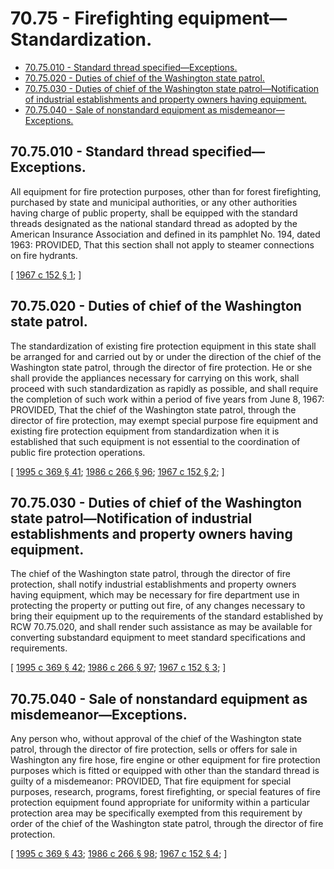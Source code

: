 # 70.75 - Firefighting equipment—Standardization.
* [70.75.010 - Standard thread specified—Exceptions.](#7075010---standard-thread-specifiedexceptions)
* [70.75.020 - Duties of chief of the Washington state patrol.](#7075020---duties-of-chief-of-the-washington-state-patrol)
* [70.75.030 - Duties of chief of the Washington state patrol—Notification of industrial establishments and property owners having equipment.](#7075030---duties-of-chief-of-the-washington-state-patrolnotification-of-industrial-establishments-and-property-owners-having-equipment)
* [70.75.040 - Sale of nonstandard equipment as misdemeanor—Exceptions.](#7075040---sale-of-nonstandard-equipment-as-misdemeanorexceptions)
## 70.75.010 - Standard thread specified—Exceptions.
All equipment for fire protection purposes, other than for forest firefighting, purchased by state and municipal authorities, or any other authorities having charge of public property, shall be equipped with the standard threads designated as the national standard thread as adopted by the American Insurance Association and defined in its pamphlet No. 194, dated 1963: PROVIDED, That this section shall not apply to steamer connections on fire hydrants.

\[ [1967 c 152 § 1](https://leg.wa.gov/CodeReviser/documents/sessionlaw/1967c152.pdf?cite=1967%20c%20152%20§%201); \]

## 70.75.020 - Duties of chief of the Washington state patrol.
The standardization of existing fire protection equipment in this state shall be arranged for and carried out by or under the direction of the chief of the Washington state patrol, through the director of fire protection. He or she shall provide the appliances necessary for carrying on this work, shall proceed with such standardization as rapidly as possible, and shall require the completion of such work within a period of five years from June 8, 1967: PROVIDED, That the chief of the Washington state patrol, through the director of fire protection, may exempt special purpose fire equipment and existing fire protection equipment from standardization when it is established that such equipment is not essential to the coordination of public fire protection operations.

\[ [1995 c 369 § 41](https://lawfilesext.leg.wa.gov/biennium/1995-96/Pdf/Bills/Session%20Laws/Senate/5093-S.SL.pdf?cite=1995%20c%20369%20§%2041); [1986 c 266 § 96](https://leg.wa.gov/CodeReviser/documents/sessionlaw/1986c266.pdf?cite=1986%20c%20266%20§%2096); [1967 c 152 § 2](https://leg.wa.gov/CodeReviser/documents/sessionlaw/1967c152.pdf?cite=1967%20c%20152%20§%202); \]

## 70.75.030 - Duties of chief of the Washington state patrol—Notification of industrial establishments and property owners having equipment.
The chief of the Washington state patrol, through the director of fire protection, shall notify industrial establishments and property owners having equipment, which may be necessary for fire department use in protecting the property or putting out fire, of any changes necessary to bring their equipment up to the requirements of the standard established by RCW 70.75.020, and shall render such assistance as may be available for converting substandard equipment to meet standard specifications and requirements.

\[ [1995 c 369 § 42](https://lawfilesext.leg.wa.gov/biennium/1995-96/Pdf/Bills/Session%20Laws/Senate/5093-S.SL.pdf?cite=1995%20c%20369%20§%2042); [1986 c 266 § 97](https://leg.wa.gov/CodeReviser/documents/sessionlaw/1986c266.pdf?cite=1986%20c%20266%20§%2097); [1967 c 152 § 3](https://leg.wa.gov/CodeReviser/documents/sessionlaw/1967c152.pdf?cite=1967%20c%20152%20§%203); \]

## 70.75.040 - Sale of nonstandard equipment as misdemeanor—Exceptions.
Any person who, without approval of the chief of the Washington state patrol, through the director of fire protection, sells or offers for sale in Washington any fire hose, fire engine or other equipment for fire protection purposes which is fitted or equipped with other than the standard thread is guilty of a misdemeanor: PROVIDED, That fire equipment for special purposes, research, programs, forest firefighting, or special features of fire protection equipment found appropriate for uniformity within a particular protection area may be specifically exempted from this requirement by order of the chief of the Washington state patrol, through the director of fire protection.

\[ [1995 c 369 § 43](https://lawfilesext.leg.wa.gov/biennium/1995-96/Pdf/Bills/Session%20Laws/Senate/5093-S.SL.pdf?cite=1995%20c%20369%20§%2043); [1986 c 266 § 98](https://leg.wa.gov/CodeReviser/documents/sessionlaw/1986c266.pdf?cite=1986%20c%20266%20§%2098); [1967 c 152 § 4](https://leg.wa.gov/CodeReviser/documents/sessionlaw/1967c152.pdf?cite=1967%20c%20152%20§%204); \]

